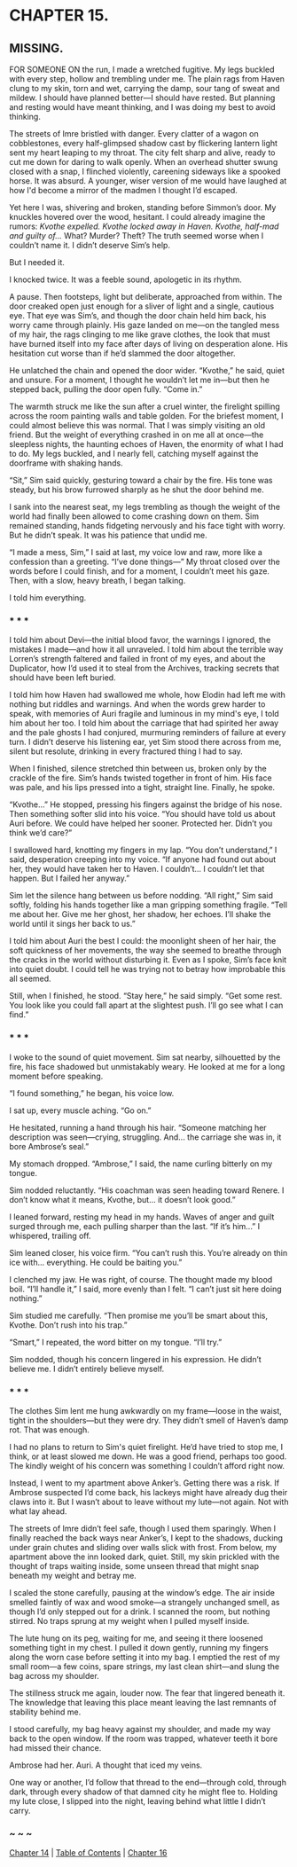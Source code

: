 # CHAPTER 15.

## MISSING.


FOR SOMEONE ON the run, I made a wretched fugitive. My legs buckled with every step, hollow and trembling under me. The plain rags from Haven clung to my skin, torn and wet, carrying the damp, sour tang of sweat and mildew. I should have planned better—I should have rested. But planning and resting would have meant thinking, and I was doing my best to avoid thinking.  

The streets of Imre bristled with danger. Every clatter of a wagon on cobblestones, every half-glimpsed shadow cast by flickering lantern light sent my heart leaping to my throat. The city felt sharp and alive, ready to cut me down for daring to walk openly. When an overhead shutter swung closed with a snap, I flinched violently, careening sideways like a spooked horse. It was absurd. A younger, wiser version of me would have laughed at how I'd become a mirror of the madmen I thought I’d escaped.  

Yet here I was, shivering and broken, standing before Simmon’s door. My knuckles hovered over the wood, hesitant. I could already imagine the rumors: *Kvothe expelled. Kvothe locked away in Haven. Kvothe, half-mad and guilty of...* What? Murder? Theft? The truth seemed worse when I couldn’t name it. I didn’t deserve Sim’s help.  

But I needed it.  

I knocked twice. It was a feeble sound, apologetic in its rhythm.  

A pause. Then footsteps, light but deliberate, approached from within. The door creaked open just enough for a sliver of light and a single, cautious eye. That eye was Sim’s, and though the door chain held him back, his worry came through plainly. His gaze landed on me—on the tangled mess of my hair, the rags clinging to me like grave clothes, the look that must have burned itself into my face after days of living on desperation alone. His hesitation cut worse than if he’d slammed the door altogether.  

He unlatched the chain and opened the door wider. “Kvothe,” he said, quiet and unsure. For a moment, I thought he wouldn’t let me in—but then he stepped back, pulling the door open fully. “Come in.”  

The warmth struck me like the sun after a cruel winter, the firelight spilling across the room painting walls and table golden. For the briefest moment, I could almost believe this was normal. That I was simply visiting an old friend. But the weight of everything crashed in on me all at once—the sleepless nights, the haunting echoes of Haven, the enormity of what I had to do. My legs buckled, and I nearly fell, catching myself against the doorframe with shaking hands.  

“Sit,” Sim said quickly, gesturing toward a chair by the fire. His tone was steady, but his brow furrowed sharply as he shut the door behind me.  

I sank into the nearest seat, my legs trembling as though the weight of the world had finally been allowed to come crashing down on them. Sim remained standing, hands fidgeting nervously and his face tight with worry. But he didn’t speak. It was his patience that undid me.  

“I made a mess, Sim,” I said at last, my voice low and raw, more like a confession than a greeting. “I’ve done things—” My throat closed over the words before I could finish, and for a moment, I couldn’t meet his gaze. Then, with a slow, heavy breath, I began talking.  

I told him everything.  

### * * *

I told him about Devi—the initial blood favor, the warnings I ignored, the mistakes I made—and how it all unraveled. I told him about the terrible way Lorren’s strength faltered and failed in front of my eyes, and about the Duplicator, how I’d used it to steal from the Archives, tracking secrets that should have been left buried.  

I told him how Haven had swallowed me whole, how Elodin had left me with nothing but riddles and warnings. And when the words grew harder to speak, with memories of Auri fragile and luminous in my mind's eye, I told him about her too. I told him about the carriage that had spirited her away and the pale ghosts I had conjured, murmuring reminders of failure at every turn. I didn’t deserve his listening ear, yet Sim stood there across from me, silent but resolute, drinking in every fractured thing I had to say.  

When I finished, silence stretched thin between us, broken only by the crackle of the fire. Sim’s hands twisted together in front of him. His face was pale, and his lips pressed into a tight, straight line. Finally, he spoke.  

“Kvothe…” He stopped, pressing his fingers against the bridge of his nose. Then something softer slid into his voice. “You should have told us about Auri before. We could have helped her sooner. Protected her. Didn’t you think we’d care?”  

I swallowed hard, knotting my fingers in my lap. “You don’t understand,” I said, desperation creeping into my voice. “If anyone had found out about her, they would have taken her to Haven. I couldn’t... I couldn’t let that happen. But I failed her anyway.”  

Sim let the silence hang between us before nodding. “All right,” Sim said softly, folding his hands together like a man gripping something fragile. “Tell me about her. Give me her ghost, her shadow, her echoes. I’ll shake the world until it sings her back to us.”  

I told him about Auri the best I could: the moonlight sheen of her hair, the soft quickness of her movements, the way she seemed to breathe through the cracks in the world without disturbing it. Even as I spoke, Sim’s face knit into quiet doubt. I could tell he was trying not to betray how improbable this all seemed.  

Still, when I finished, he stood. “Stay here,” he said simply. “Get some rest. You look like you could fall apart at the slightest push. I’ll go see what I can find.”  

### * * *

I woke to the sound of quiet movement. Sim sat nearby, silhouetted by the fire, his face shadowed but unmistakably weary. He looked at me for a long moment before speaking.  

“I found something,” he began, his voice low.  

I sat up, every muscle aching. “Go on.”  

He hesitated, running a hand through his hair. “Someone matching her description was seen—crying, struggling. And... the carriage she was in, it bore Ambrose’s seal.”  

My stomach dropped. “Ambrose,” I said, the name curling bitterly on my tongue.  

Sim nodded reluctantly. “His coachman was seen heading toward Renere. I don’t know what it means, Kvothe, but... it doesn’t look good.”  

I leaned forward, resting my head in my hands. Waves of anger and guilt surged through me, each pulling sharper than the last. “If it’s him...” I whispered, trailing off.  

Sim leaned closer, his voice firm. “You can’t rush this. You’re already on thin ice with... everything. He could be baiting you.”  

I clenched my jaw. He was right, of course. The thought made my blood boil. “I’ll handle it,” I said, more evenly than I felt. “I can’t just sit here doing nothing.”  

Sim studied me carefully. “Then promise me you’ll be smart about this, Kvothe. Don’t rush into his trap.”  

“Smart,” I repeated, the word bitter on my tongue. “I’ll try.”  

Sim nodded, though his concern lingered in his expression. He didn’t believe me. I didn’t entirely believe myself.  

### * * *

The clothes Sim lent me hung awkwardly on my frame—loose in the waist, tight in the shoulders—but they were dry. They didn’t smell of Haven’s damp rot. That was enough.  

I had no plans to return to Sim's quiet firelight. He’d have tried to stop me, I think, or at least slowed me down. He was a good friend, perhaps too good. The kindly weight of his concern was something I couldn’t afford right now.  

Instead, I went to my apartment above Anker’s. Getting there was a risk. If Ambrose suspected I’d come back, his lackeys might have already dug their claws into it. But I wasn’t about to leave without my lute—not again. Not with what lay ahead.  

The streets of Imre didn’t feel safe, though I used them sparingly. When I finally reached the back ways near Anker’s, I kept to the shadows, ducking under grain chutes and sliding over walls slick with frost. From below, my apartment above the inn looked dark, quiet. Still, my skin prickled with the thought of traps waiting inside, some unseen thread that might snap beneath my weight and betray me.  

I scaled the stone carefully, pausing at the window’s edge. The air inside smelled faintly of wax and wood smoke—a strangely unchanged smell, as though I’d only stepped out for a drink. I scanned the room, but nothing stirred. No traps sprung at my weight when I pulled myself inside.  

The lute hung on its peg, waiting for me, and seeing it there loosened something tight in my chest. I pulled it down gently, running my fingers along the worn case before setting it into my bag. I emptied the rest of my small room—a few coins, spare strings, my last clean shirt—and slung the bag across my shoulder. 

The stillness struck me again, louder now. The fear that lingered beneath it. The knowledge that leaving this place meant leaving the last remnants of stability behind me.  

I stood carefully, my bag heavy against my shoulder, and made my way back to the open window. If the room was trapped, whatever teeth it bore had missed their chance.  

Ambrose had her. Auri. A thought that iced my veins.  

One way or another, I’d follow that thread to the end—through cold, through dark, through every shadow of that damned city he might flee to. Holding my lute close, I slipped into the night, leaving behind what little I didn’t carry.  

### ~ ~ ~

[Chapter 14](CHAPTER_14.md) | [Table of Contents](Table_of_Contents.md) | [Chapter 16](CHAPTER_16.md)
